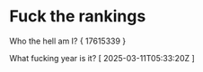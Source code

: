 # Fuck the rankings

Who the hell am I?
{ 17615339 }

What fucking year is it?
[ 2025-03-11T05:33:20Z ]
